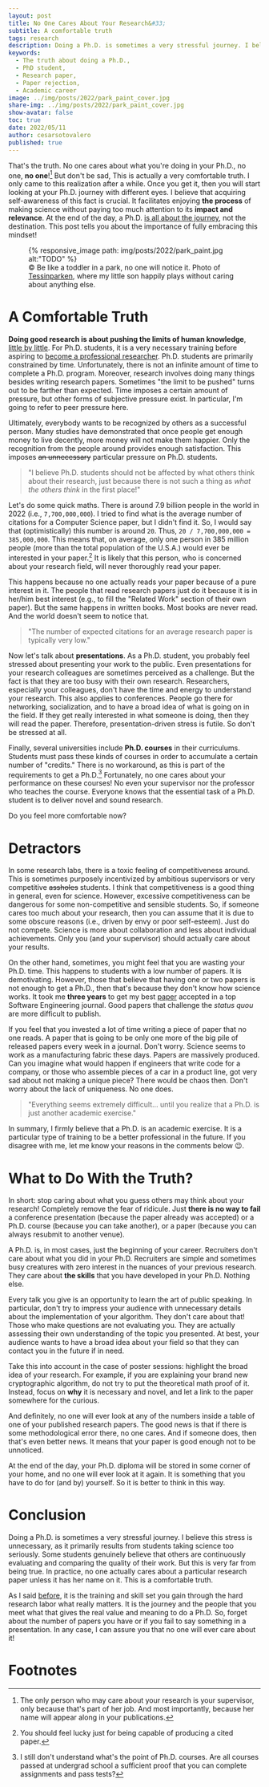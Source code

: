 ```yaml
---
layout: post
title: No One Cares About Your Research&#33;
subtitle: A comfortable truth
tags: research
description: Doing a Ph.D. is sometimes a very stressful journey. I believe this stress is unnecessary, as it primarily results from students taking science too seriously. They genuinely believe that others are continuously evaluating the quality of their research. But this is very far from being true. In practice, no one actually cares about a particular research paper that doesn't have her name on it. And I argue that this is a comfortable truth.  
keywords:
  - The truth about doing a Ph.D.,
  - PhD student,
  - Research paper,
  - Paper rejection,
  - Academic career 
image: ../img/posts/2022/park_paint_cover.jpg
share-img: ../img/posts/2022/park_paint_cover.jpg
show-avatar: false
toc: true
date: 2022/05/11
author: cesarsotovalero
published: true
---
```


That's the truth.
No one cares about what you're doing in your Ph.D., no one, **no one**![^1]
But don't be sad,
This is actually a very comfortable truth.
I only came to this realization after a while.
Once you get it, then you will start looking at your Ph.D. journey with different eyes.
I believe that acquiring self-awareness of this fact is crucial.
It facilitates enjoying **the process** of making science without paying too much attention to its **impact and relevance**.
At the end of the day, a Ph.D. [is all about the journey](../blog/book-review-the-phd-grind), not the destination.
This post tells you about the importance of fully embracing this mindset!


<figure class="jb_picture">
  {% responsive_image path: img/posts/2022/park_paint.jpg alt:"TODO" %}
  <figcaption class="stroke"> 
    &#169; Be like a toddler in a park, no one will notice it. Photo of <a href="https://goo.gl/maps/1awrQ9VeArmtY8Fr5">Tessinparken</a>, where my little son happily plays without caring about anything else.
  </figcaption>
</figure>

# A Comfortable Truth

**Doing good research is about pushing the limits of human knowledge**, [little by little](https://matt.might.net/articles/phd-school-in-pictures/).
For Ph.D. students, it is a very necessary training before aspiring to [become a professional researcher](../blog/seven-reasons-to-go-for-a-phd-in-computer-science).
Ph.D. students are primarily constrained by time.
Unfortunately, there is not an infinite amount of time to complete a Ph.D. program.
Moreover, research involves doing many things besides writing research papers.
Sometimes "the limit to be pushed" turns out to be farther than expected.
Time imposes a certain amount of pressure, but other forms of subjective pressure exist.
In particular, I'm going to refer to peer pressure here.

Ultimately, everybody wants to be recognized by others as a successful person.
Many studies have demonstrated that once people get enough money to live decently, more money will not make them happier.
Only the recognition from the people around provides enough satisfaction.
This imposes ~~an unnecessary~~ particular pressure on Ph.D. students.

> "I believe Ph.D. students should not be affected by what others think about their research, just because there is not such a thing as _what the others think_ in the first place!"

Let's do some quick maths.
There is around 7.9 billion people in the world in 2022 (i.e., `7,700,000,000`).
I tried to find what is the average number of citations for a Computer Science paper, but I didn't find it.
So, I would say that (optimistically) this number is around `20`.
Thus, `20 / 7,700,000,000 = 385,000,000`.
This means that, on average, only one person in 385 million people (more than the total population of the U.S.A.) would ever be interested in your paper.[^2]
It is likely that this person, who is concerned about your research field, will never thoroughly read your paper.

This happens because no one actually reads your paper because of a pure interest in it.
The people that read research papers just do it because it is in her/him best interest (e.g., to fill the "Related Work" section of their own paper).
But the same happens in written books.
Most books are never read.
And the world doesn't seem to notice that.

> "The number of expected citations for an average research paper is typically very low."

Now let's talk about **presentations**.
As a Ph.D. student, you probably feel stressed about presenting your work to the public.
Even presentations for your research colleagues are sometimes perceived as a challenge.
But the fact is that they are too busy with their own research.
Researchers, especially your colleagues, don't have the time and energy to understand your research.
This also applies to conferences.
People go there for networking, socialization, and to have a broad idea of what is going on in the field.
If they get really interested in what someone is doing, then they will read the paper.
Therefore, presentation-driven stress is futile.
So don't be stressed at all.

Finally, several universities include **Ph.D. courses** in their curriculums.
Students must pass these kinds of courses in order to accumulate a certain number of "credits."
There is no workaround, as this is part of the requirements to get a Ph.D.[^3]
Fortunately, no one cares about your performance on these courses!
No even your supervisor nor the professor who teaches the course.
Everyone knows that the essential task of a Ph.D. student is to deliver novel and sound research.

Do you feel more comfortable now?

# Detractors

In some research labs, there is a toxic feeling of competitiveness around.
This is sometimes purposely incentivized by ambitious supervisors or very competitive ~~assholes~~ students.
I think that competitiveness is a good thing in general, even for science.
However, excessive competitiveness can be dangerous for some non-competitive and sensible students.
So, if someone cares too much about your research, then you can assume that it is due to some obscure reasons (i.e., driven by envy or poor self-esteem).
Just do not compete.
Science is more about collaboration and less about individual achievements.
Only you (and your supervisor) should actually care about your results.

On the other hand, sometimes, you might feel that you are wasting your Ph.D. time.
This happens to students with a low number of papers.
It is demotivating.
However, those that believe that having one or two papers is not enough to get a Ph.D., then that's because they don't know how science works.
It took me **three years** to get my best [paper](https://arxiv.org/abs/2008.08401) accepted in a top Software Engineering journal.
Good papers that challenge the _status quou_ are more difficult to publish.

If you feel that you invested a lot of time writing a piece of paper that no one reads.
A paper that is going to be only one more of the big pile of released papers every week in a journal.
Don't worry.
Science seems to work as a manufacturing fabric these days.
Papers are massively produced.
Can you imagine what would happen if engineers that write code for a company, or those who assemble pieces of a car in a product line, got very sad about not making a unique piece?
There would be chaos then.
Don't worry about the lack of uniqueness.
No one does.

> "Everything seems extremely difficult... until you realize that a Ph.D. is just another academic exercise."

In summary, I firmly believe that a Ph.D. is an academic exercise.
It is a particular type of training to be a better professional in the future.
If you disagree with me, let me know your reasons in the comments below 😉.

# What to Do With the Truth?

In short: stop caring about what you guess others may think about your research!
Completely remove the fear of ridicule.
Just **there is no way to fail** a conference presentation (because the paper already was accepted) or a Ph.D. course (because you can take another), or a paper (because you can always resubmit to another venue).

A Ph.D. is, in most cases, just the beginning of your career.
Recruiters don't care about what you did in your Ph.D.
Recruiters are simple and sometimes busy creatures with zero interest in the nuances of your previous research.
They care about **the skills** that you have developed in your Ph.D.
Nothing else.

Every talk you give is an opportunity to learn the art of public speaking.
In particular, don't try to impress your audience with unnecessary details about the implementation of your algorithm.
They don't care about that!
Those who make questions are not evaluating you.
They are actually assessing their own understanding of the topic you presented.
At best, your audience wants to have a broad idea about your field so that they can contact you in the future if in need.

Take this into account in the case of poster sessions: highlight the broad idea of your research.
For example, if you are explaining your brand new cryptographic algorithm, do not try to put the theoretical math proof of it.
Instead, focus on **why** it is necessary and novel, and let a link to the paper somewhere for the curious.

And definitely, no one will ever look at any of the numbers inside a table of one of your published research papers.
The good news is that if there is some methodological error there, no one cares.
And if someone does, then that's even better news.
It means that your paper is good enough not to be unnoticed.

At the end of the day, your Ph.D. diploma will be stored in some corner of your home, and no one will ever look at it again.
It is something that you have to do for (and by) yourself.
So it is better to think in this way.
 
# Conclusion

Doing a Ph.D. is sometimes a very stressful journey.
I believe this stress is unnecessary, as it primarily results from students taking science too seriously.
Some students genuinely believe that others are continuously evaluating and comparing the quality of their work.
But this is very far from being true.
In practice, no one actually cares about a particular research paper unless it has her name on it.
This is a comfortable truth.

As I said [before](../seven-reasons-to-go-for-a-phd-in-computer-science), it is the training and skill set you gain through the hard research labor what really matters.
It is the journey and the people that you meet what that gives the real value and meaning to do a Ph.D.
So, forget about the number of papers you have or if you fail to say something in a presentation.
In any case, I can assure you that no one will ever care about it!


# Footnotes

[^1]: The only person who may care about your research is your supervisor,  only because that's part of her job. And most importantly, because her name will appear along in your publications.

[^2]: You should feel lucky just for being capable of producing a cited paper.


[^3]: I still don't understand what's the point of Ph.D. courses. Are all courses passed at undergrad school a sufficient proof that you can complete assignments and pass tests?